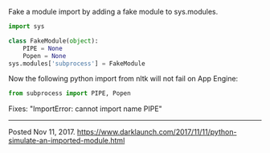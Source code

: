 Fake a module import by adding a fake module to sys.modules.

```python
import sys

class FakeModule(object):
    PIPE = None
    Popen = None
sys.modules['subprocess'] = FakeModule
```

Now the following python import from nltk will not fail on App Engine:

```python
from subprocess import PIPE, Popen
```

Fixes: "ImportError: cannot import name PIPE"

---


Posted Nov 11, 2017.
https://www.darklaunch.com/2017/11/11/python-simulate-an-imported-module.html